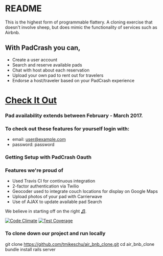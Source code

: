 # README

This is the highest form of programmable flattery. A cloning exercise that doesn't involve sheep, but does mimic the functionality of services such as Airbnb.

## With PadCrash you can, 
  * Create a user account
  * Search and reserve available pads
  * Chat with host about each reservation
  * Upload your own pad to rent out for travelers
  * Endorse a host/traveler based on your PadCrash experience

# [Check It Out](https://padcrash.herokuapp.com)

### Pad availability extends between February - March 2017.
### To check out these features for yourself login with:
  * email:    user@example.com
  * password: password

### Getting Setup with PadCrash Oauth

### Features we're proud of 
  * Used Travis CI for continuous integration
  * 2-factor authentication via Twilio
  * Geocoder used to integrate couch locations for display on Google Maps
  * Upload photos of your pad with Carrierwave
  * Use of AJAX to update available pad Search

We believe in starting off on the right [♫](https://gist.github.com/tmikeschu/4ccb96fbca3734d07a4e4a5e1c5e2ae5).

[![Code Climate](https://codeclimate.com/github/tmikeschu/air_bnb_clone/badges/gpa.svg)](https://codeclimate.com/github/tmikeschu/air_bnb_clone)
[![Test Coverage](https://codeclimate.com/github/tmikeschu/air_bnb_clone/badges/coverage.svg)](https://codeclimate.com/github/tmikeschu/air_bnb_clone/coverage)

### To clone down our project and run locally
  git clone https://github.com/tmikeschu/air_bnb_clone.git
  cd air_bnb_clone
  bundle install
  rails server
